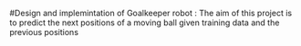 #Design and implemintation of Goalkeeper robot : The aim of this project is to predict the next positions of a moving ball given training data and the previous positions
